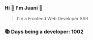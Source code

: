 ### Hi 👋 I&#39;m Juani 🦁

> I&#39;m a Frontend Web Developer SSR

### 📚 Days being a developer: 1002
